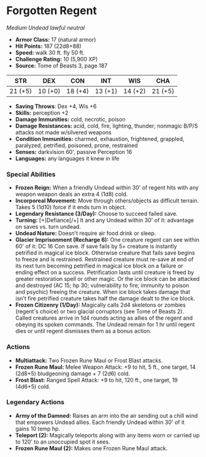 # Forgotten Regent

*Medium* *Undead* *lawful neutral*

- **Armor Class:** 17 (natural armor)
- **Hit Points:** 187 (22d8+88)
- **Speed:** walk 30 ft. fly 50 ft.
- **Challenge Rating:** 10 (5,900 XP)
- **Source:** Tome of Beasts 3, page 187

| STR | DEX | CON | INT | WIS | CHA |
| --- | --- | --- | --- | --- | --- |
| 21 (+5) | 10 (+0) | 18 (+4) | 13 (+1) | 14 (+2) | 21 (+5) |

- **Saving Throws**: Dex +4, Wis +6
- **Skills:** perception +2
- **Damage Immunities:** cold, necrotic, poison
- **Damage Resistances:** acid, cold, fire, lighting, thunder; nonmagic B/P/S attacks not made w/silvered weapons
- **Condition Immunities:** charmed, exhaustion, frightened, grappled, paralyzed, petrified, poisoned, prone, restrained
- **Senses:** darkvision 60', passive Perception 16
- **Languages:** any languages it knew in life

### Special Abilities

- **Frozen Reign:** When a friendly Undead within 30' of regent hits with any weapon weapon deals an extra 4 (1d8) cold.
- **Incorporeal Movement:** Move through others/objects as difficult terrain. Takes 5 (1d10) force if it ends turn in object.
- **Legendary Resistance (3/Day):** Choose to succeed failed save.
- **Turning:** [+]Defiance[/+] It and any Undead within 30' of it: advantage on saves vs. turn undead.
- **Undead Nature:** Doesn't require air food drink or sleep.
- **Glacier Imprisonment (Recharge 6):** One creature regent can see within 60' of it: DC 16 Con save. If save fails by 5+ creature is instantly petrified in magical ice block. Otherwise creature that fails save begins to freeze and is restrained. Restrained creature must re-save at end of its next turn becoming petrified in magical ice block on a failure or ending effect on a success. Petrification lasts until creature is freed by greater restoration spell or other magic. Or the ice block can be attacked and destroyed (AC 15; hp 30; vulnerability to fire; immunity to poison and psychic) freeing the creature. When ice block takes damage that isn't fire petrified creature takes half the damage dealt to the ice block.
- **Frozen Citizenry (1/Day):** Magically calls 2d4 skeletons or zombies (regent's choice) or two glacial corruptors (see Tome of Beasts 2). Called creatures arrive in 1d4 rounds acting as allies of the regent and obeying its spoken commands. The Undead remain for 1 hr until regent dies or until regent dismisses them as a bonus action.

### Actions

- **Multiattack:** Two Frozen Rune Maul or Frost Blast attacks.
- **Frozen Rune Maul:** Melee Weapon Attack: +9 to hit, 5 ft., one target, 14 (2d8+5) bludgeoning damage + 7 (2d6) cold.
- **Frost Blast:** Ranged Spell Attack: +9 to hit, 120 ft., one target, 19 (4d6+5) cold.



### Legendary Actions

- **Army of the Damned:** Raises an arm into the air sending out a chill wind that empowers Undead allies. Each friendly Undead within 30' of it gains 10 temp hp.
- **Teleport (2):** Magically teleports along with any items worn or carried up to 120' to an unoccupied spot it sees.
- **Frozen Rune Maul (2):** Makes one Frozen Rune Maul attack.

